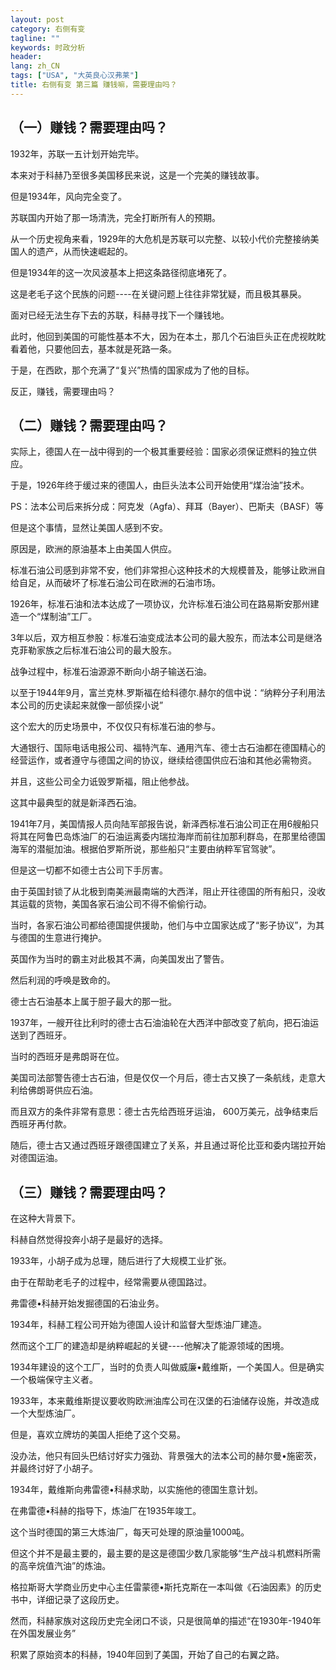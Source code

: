 ```yaml
---
layout: post
category: 右侧有变
tagline: ""
keywords: 时政分析
header:
lang: zh_CN 
tags: ["USA", "大英良心汉弗莱"]
title: 右侧有变 第三篇 赚钱嘛，需要理由吗？
---
```

 
## （一）赚钱？需要理由吗？

1932年，苏联一五计划开始完毕。

本来对于科赫乃至很多美国移民来说，这是一个完美的赚钱故事。

但是1934年，风向完全变了。

苏联国内开始了那一场清洗，完全打断所有人的预期。

从一个历史视角来看，1929年的大危机是苏联可以完整、以较小代价完整接纳美国人的遗产，从而快速崛起的。

但是1934年的这一次风波基本上把这条路径彻底堵死了。

这是老毛子这个民族的问题----在关键问题上往往非常犹疑，而且极其暴戾。

面对已经无法生存下去的苏联，科赫寻找下一个赚钱地。

此时，他回到美国的可能性基本不大，因为在本土，那几个石油巨头正在虎视眈眈看着他，只要他回去，基本就是死路一条。

于是，在西欧，那个充满了“复兴”热情的国家成为了他的目标。

反正，赚钱，需要理由吗？

## （二）赚钱？需要理由吗？

实际上，德国人在一战中得到的一个极其重要经验：国家必须保证燃料的独立供应。

于是，1926年终于缓过来的德国人，由巨头法本公司开始使用“煤治油”技术。

PS：法本公司后来拆分成：阿克发（Agfa）、拜耳（Bayer）、巴斯夫（BASF）等

但是这个事情，显然让美国人感到不安。

原因是，欧洲的原油基本上由美国人供应。

标准石油公司感到非常不安，他们非常担心这种技术的大规模普及，能够让欧洲自给自足，从而破坏了标准石油公司在欧洲的石油市场。

1926年，标准石油和法本达成了一项协议，允许标准石油公司在路易斯安那州建造一个“煤制油”工厂。

3年以后，双方相互参股：标准石油变成法本公司的最大股东，而法本公司是继洛克菲勒家族之后标准石油公司的最大股东。

战争过程中，标准石油源源不断向小胡子输送石油。

以至于1944年9月，富兰克林.罗斯福在给科德尔.赫尔的信中说：“纳粹分子利用法本公司的历史读起来就像一部侦探小说”

这个宏大的历史场景中，不仅仅只有标准石油的参与。

大通银行、国际电话电报公司、福特汽车、通用汽车、德士古石油都在德国精心的经营运作，或者遵守与德国之间的协议，继续给德国供应石油和其他必需物资。

并且，这些公司全力诋毁罗斯福，阻止他参战。

这其中最典型的就是新泽西石油。

1941年7月，美国情报人员向陆军部报告说，新泽西标准石油公司正在用6艘船只将其在阿鲁巴岛炼油厂的石油运离委内瑞拉海岸而前往加那利群岛，在那里给德国海军的潜艇加油。根据伯罗斯所说，那些船只“主要由纳粹军官驾驶”。

但是这一切都不如德士古公司下手厉害。

由于英国封锁了从北极到南美洲最南端的大西洋，阻止开往德国的所有船只，没收其运载的货物，美国各家石油公司不得不偷偷行动。

当时，各家石油公司都给德国提供援助，他们与中立国家达成了“影子协议”，为其与德国的生意进行掩护。

英国作为当时的霸主对此极其不满，向美国发出了警告。

然后利润的呼唤是致命的。

德士古石油基本上属于胆子最大的那一批。

1937年，一艘开往比利时的德士古石油油轮在大西洋中部改变了航向，把石油运送到了西班牙。

当时的西班牙是弗朗哥在位。

美国司法部警告德士古石油，但是仅仅一个月后，德士古又换了一条航线，走意大利给佛朗哥供应石油。

而且双方的条件非常有意思：德士古先给西班牙运油， 600万美元，战争结束后西班牙再付款。

随后，德士古又通过西班牙跟德国建立了关系，并且通过哥伦比亚和委内瑞拉开始对德国运油。

## （三）赚钱？需要理由吗？

在这种大背景下。

科赫自然觉得投奔小胡子是最好的选择。

1933年，小胡子成为总理，随后进行了大规模工业扩张。

由于在帮助老毛子的过程中，经常需要从德国路过。

弗雷德•科赫开始发掘德国的石油业务。

1934年，科赫工程公司开始为德国人设计和监督大型炼油厂建造。

然而这个工厂的建造却是纳粹崛起的关键----他解决了能源领域的困境。

1934年建设的这个工厂，当时的负责人叫做威廉•戴维斯，一个美国人。但是确实一个极端保守主义者。

1933年，本来戴维斯提议要收购欧洲油库公司在汉堡的石油储存设施，并改造成一个大型炼油厂。

但是，喜欢立牌坊的美国人拒绝了这个交易。

没办法，他只有回头巴结讨好实力强劲、背景强大的法本公司的赫尔曼•施密茨，并最终讨好了小胡子。

1934年，戴维斯向弗雷德•科赫求助，以实施他的德国生意计划。

在弗雷德•科赫的指导下，炼油厂在1935年竣工。

这个当时德国的第三大炼油厂，每天可处理的原油量1000吨。

但这个并不是最主要的，最主要的是这是德国少数几家能够“生产战斗机燃料所需的高辛烷值汽油”的炼油。

格拉斯哥大学商业历史中心主任雷蒙德•斯托克斯在一本叫做《石油因素》的历史书中，详细记录了这段历史。

然而，科赫家族对这段历史完全闭口不谈，只是很简单的描述“在1930年-1940年在外国发展业务”

积累了原始资本的科赫，1940年回到了美国，开始了自己的右翼之路。

